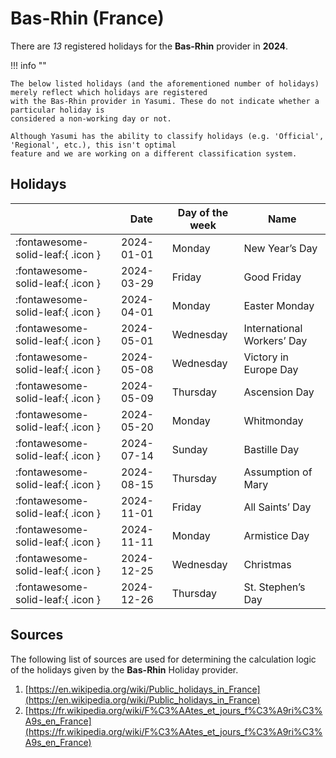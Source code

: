 # Bas-Rhin (France)

There are _13_ registered holidays for the **Bas-Rhin** provider in **2024**.

!!! info ""

    The below listed holidays (and the aforementioned number of holidays) merely reflect which holidays are registered
    with the Bas-Rhin provider in Yasumi. These do not indicate whether a particular holiday is
    considered a non-working day or not.

    Although Yasumi has the ability to classify holidays (e.g. 'Official', 'Regional', etc.), this isn't optimal
    feature and we are working on a different classification system.

## Holidays

|     | Date | Day of the week | Name |
| --- | ---- | --------------- | ---- |
| :fontawesome-solid-leaf:{ .icon } | 2024-01-01 | Monday | New Year’s Day |
| :fontawesome-solid-leaf:{ .icon } | 2024-03-29 | Friday | Good Friday |
| :fontawesome-solid-leaf:{ .icon } | 2024-04-01 | Monday | Easter Monday |
| :fontawesome-solid-leaf:{ .icon } | 2024-05-01 | Wednesday | International Workers’ Day |
| :fontawesome-solid-leaf:{ .icon } | 2024-05-08 | Wednesday | Victory in Europe Day |
| :fontawesome-solid-leaf:{ .icon } | 2024-05-09 | Thursday | Ascension Day |
| :fontawesome-solid-leaf:{ .icon } | 2024-05-20 | Monday | Whitmonday |
| :fontawesome-solid-leaf:{ .icon } | 2024-07-14 | Sunday | Bastille Day |
| :fontawesome-solid-leaf:{ .icon } | 2024-08-15 | Thursday | Assumption of Mary |
| :fontawesome-solid-leaf:{ .icon } | 2024-11-01 | Friday | All Saints’ Day |
| :fontawesome-solid-leaf:{ .icon } | 2024-11-11 | Monday | Armistice Day |
| :fontawesome-solid-leaf:{ .icon } | 2024-12-25 | Wednesday | Christmas |
| :fontawesome-solid-leaf:{ .icon } | 2024-12-26 | Thursday | St. Stephen’s Day |

## Sources

The following list of sources are used for determining the calculation logic of
the holidays given by the **Bas-Rhin** Holiday provider.

1. [https://en.wikipedia.org/wiki/Public_holidays_in_France](https://en.wikipedia.org/wiki/Public_holidays_in_France)
1. [https://fr.wikipedia.org/wiki/F%C3%AAtes_et_jours_f%C3%A9ri%C3%A9s_en_France](https://fr.wikipedia.org/wiki/F%C3%AAtes_et_jours_f%C3%A9ri%C3%A9s_en_France)
